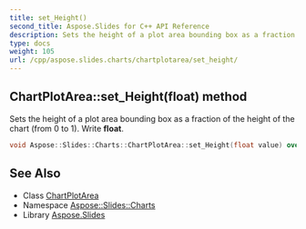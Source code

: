 ```yaml
---
title: set_Height()
second_title: Aspose.Slides for C++ API Reference
description: Sets the height of a plot area bounding box as a fraction of the height of the chart (from 0 to 1). Write float.
type: docs
weight: 105
url: /cpp/aspose.slides.charts/chartplotarea/set_height/
---
```

## ChartPlotArea::set_Height(float) method


Sets the height of a plot area bounding box as a fraction of the height of the chart (from 0 to 1). Write **float**.

```cpp
void Aspose::Slides::Charts::ChartPlotArea::set_Height(float value) override
```

## See Also

* Class [ChartPlotArea](./)
* Namespace [Aspose::Slides::Charts](../)
* Library [Aspose.Slides](../../)